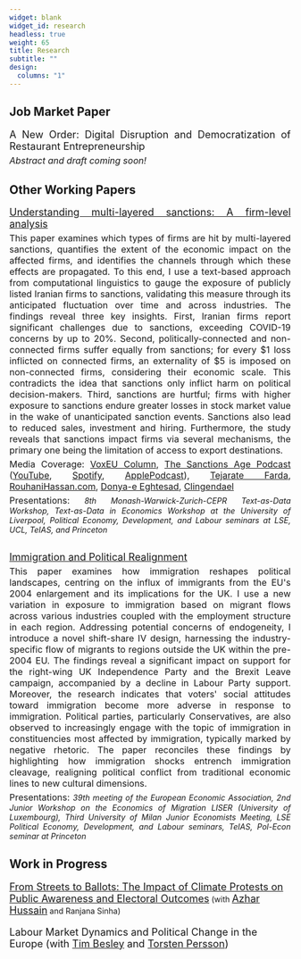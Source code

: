 ```yaml
---
widget: blank
widget_id: research
headless: true
weight: 65
title: Research
subtitle: ""
design:
  columns: "1"
---
```

## Job Market Paper

<p style="font-size: 18px; text-align: justify; margin-top: 12px; margin-bottom: 5px;">
    A New Order: Digital Disruption and Democratization of Restaurant Entrepreneurship
</p>
<p style="font-size: 16px; font-style: italic; text-align: justify; margin-top: 1px; margin-bottom: 30px;">
    Abstract and draft coming soon!
</p>

## Other Working Papers

<p style="font-size: 18px; text-align: justify; margin-top: 12px; margin-bottom: 5px;">
    <a href="https://javadshamsi.com/uploads/sanctions_shamsi.pdf" style="font-size: 18px; text-align: justify;">
        Understanding multi-layered sanctions: A firm-level analysis
    </a>
</p>
<p style="font-size: 16px; text-align: justify; margin-top: 1px; margin-bottom: 5px;"> This paper examines which types of firms are hit by multi-layered sanctions, quantifies the extent of the economic impact on the affected firms, and identifies the channels through which these effects are propagated. To this end, I use a text-based approach from computational linguistics to gauge the exposure of publicly listed Iranian firms to sanctions, validating this measure through its anticipated fluctuation over time and across industries. The findings reveal three key insights. First, Iranian firms report significant challenges due to sanctions, exceeding COVID-19 concerns by up to 20%. Second, politically-connected and non-connected firms suffer equally from sanctions; for every $1 loss inflicted on connected firms, an externality of $5 is imposed on non-connected firms, considering their economic scale. This contradicts the idea that sanctions only inflict harm on political decision-makers. Third, sanctions are hurtful; firms with higher exposure to sanctions endure greater losses in stock market value in the wake of unanticipated sanction events. Sanctions also lead to reduced sales, investment and hiring. Furthermore, the study reveals that sanctions impact firms via several mechanisms, the primary one being the limitation of access to export destinations.</p>

<p style="font-size: 16px; text-align: justify;margin-top: 1px; margin-bottom: 5px;"> Media Coverage: <a href="https://cepr.org/voxeu/columns/unravelling-complexities-sanctions";">VoxEU Column</a>, <a href="https://www.thesanctionsage.com/p/episode-4-javad-shamsi";">The Sanctions Age Podcast</a> (<a href="https://www.youtube.com/watch?v=YFoPhodCq_E";">YouTube</a>, <a href="https://open.spotify.com/episode/6icu8VQdQEIdlUy1asgUqU?si=WQl-Kr2iR1SS3H6MtluHUg";"> Spotify</a>, <a href="https://podcasts.apple.com/us/podcast/episode-4-javad-shamsi/id1740180724?i=1000653882474";"> ApplePodcast</a>), <a href="https://www.tejaratefarda.com/fa/tiny/news-45767";">Tejarate Farda</a>, <a href="https://www.rouhanihassan.com/Fa/News/104507";">RouhaniHassan.com</a>, <a href="https://donya-e-eqtesad.com/fa/tiny/news-4049379";">Donya-e Eghtesad</a>, <a href="https://www.clingendael.org/publication/limit-irans-industrial-resilience";">Clingendael</a></p>

<p style="font-size: 16px; text-align: justify; margin-top: 1px; margin-bottom: 5px;"> Presentations: <span style="font-size: 14px; font-style: italic;">8th Monash-Warwick-Zurich-CEPR Text-as-Data Workshop, Text-as-Data in Economics Workshop at the University of Liverpool, Political Economy, Development, and Labour seminars at LSE, UCL, TeIAS, and Princeton</span> </p>

<p style="font-size: 18px; text-align: justify; margin-top: 30px; margin-bottom: 5px;">
    <a href="https://www.javadshamsi.com/uploads/immigration_shamsi.pdf" style="font-size: 18px; text-align: justify;">
        Immigration and Political Realignment
    </a>
</p>
<p style="font-size: 16px; text-align: justify; margin-top: 1px; margin-bottom: 5px;"> This paper examines how immigration reshapes political landscapes, centring on the influx of immigrants from the EU's 2004 enlargement and its implications for the UK. I use a new variation in exposure to immigration based on migrant flows across various industries coupled with the employment structure in each region. Addressing potential concerns of endogeneity, I introduce a novel shift-share IV design, harnessing the industry-specific flow of migrants to regions outside the UK within the pre-2004 EU. The findings reveal a significant impact on support for the right-wing UK Independence Party and the Brexit Leave campaign, accompanied by a decline in Labour Party support. Moreover, the research indicates that voters' social attitudes toward immigration become more adverse in response to immigration. Political parties, particularly Conservatives, are also observed to increasingly engage with the topic of immigration in constituencies most affected by immigration, typically marked by negative rhetoric. The paper reconciles these findings by highlighting how immigration shocks entrench immigration cleavage, realigning political conflict from traditional economic lines to new cultural dimensions.</p>

<p style="font-size: 16px; text-align: justify; margin-top: 1px; margin-bottom: 5px;"> Presentations: <span style="font-size: 14px; font-style: italic;">39th meeting of the European Economic Association, 2nd Junior Workshop on the Economics of Migration LISER (University of Luxembourg), Third University of Milan Junior Economists Meeting, LSE Political Economy, Development, and Labour seminars, TeIAS,  Pol-Econ seminar at Princeton</span> </p>

## Work in Progress

<a href="https://www.javadshamsi.com/uploads/climate_protest.pdf" style="font-size: 18px; text-align: justify;">From Streets to Ballots: The Impact of Climate Protests on Public Awareness and Electoral Outcomes</a> (with <a href="https://azharhsain.github.io/" style="font-size: 18px; text-align: justify;">Azhar Hussain</a> and Ranjana Sinha)



<p style="font-size: 18px;">Labour Market Dynamics and Political Change in the Europe (with <a href="https://www.lse.ac.uk/economics/people/faculty/tim-besley" style="font-size: 18px; text-align: justify;">Tim Besley</a> and <a href="https://www.su.se/english/profiles/tpers-1.182602" style="font-size: 18px; text-align: justify;">Torsten Persson</a>)</p>